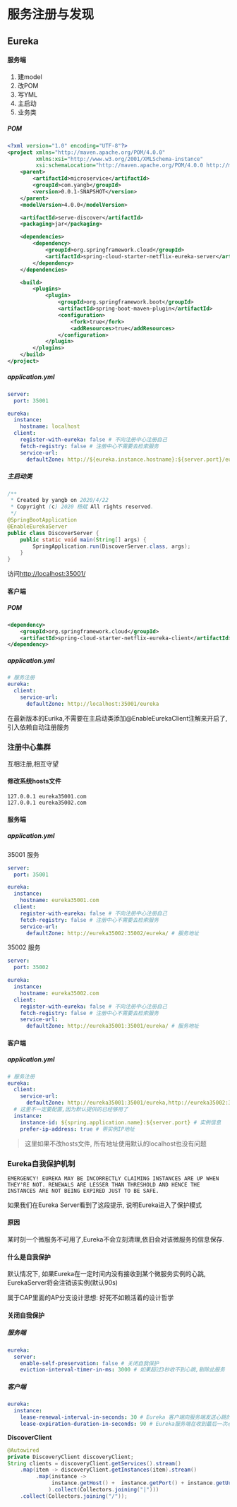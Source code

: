 # 服务注册与发现

## Eureka

#### 服务端

1. 建model
2. 改POM
3. 写YML
4. 主启动
5. 业务类

##### POM

```xml
<?xml version="1.0" encoding="UTF-8"?>
<project xmlns="http://maven.apache.org/POM/4.0.0"
         xmlns:xsi="http://www.w3.org/2001/XMLSchema-instance"
         xsi:schemaLocation="http://maven.apache.org/POM/4.0.0 http://maven.apache.org/xsd/maven-4.0.0.xsd">
    <parent>
        <artifactId>microservice</artifactId>
        <groupId>com.yangb</groupId>
        <version>0.0.1-SNAPSHOT</version>
    </parent>
    <modelVersion>4.0.0</modelVersion>

    <artifactId>serve-discover</artifactId>
    <packaging>jar</packaging>

    <dependencies>
        <dependency>
            <groupId>org.springframework.cloud</groupId>
            <artifactId>spring-cloud-starter-netflix-eureka-server</artifactId>
        </dependency>
    </dependencies>

    <build>
        <plugins>
            <plugin>
                <groupId>org.springframework.boot</groupId>
                <artifactId>spring-boot-maven-plugin</artifactId>
                <configuration>
                    <fork>true</fork>
                    <addResources>true</addResources>
                </configuration>
            </plugin>
        </plugins>
    </build>
</project>
```

##### application.yml

```yml
server:
  port: 35001

eureka:
  instance:
    hostname: localhost
  client:
    register-with-eureka: false # 不向注册中心注册自己
    fetch-registry: false # 注册中心不需要去检索服务
    service-url:
      defaultZone: http://${eureka.instance.hostname}:${server.port}/eureka/ # 服务地址
```

##### 主启动类

```java
/**
 * Created by yangb on 2020/4/22
 * Copyright (c) 2020 杨斌 All rights reserved.
 */
@SpringBootApplication
@EnableEurekaServer
public class DiscoverServer {
    public static void main(String[] args) {
        SpringApplication.run(DiscoverServer.class, args);
    }
}
```

访问<http://localhost:35001/>

#### 客户端

##### POM

```xml
<dependency>
    <groupId>org.springframework.cloud</groupId>
    <artifactId>spring-cloud-starter-netflix-eureka-client</artifactId>
</dependency>
```

##### application.yml

```yml
# 服务注册
eureka:
  client:
    service-url:
      defaultZone: http://localhost:35001/eureka
```

在最新版本的Eurika,不需要在主启动类添加@EnableEurekaClient注解来开启了, 引入依赖自动注册服务

### 注册中心集群

互相注册,相互守望

#### 修改系统hosts文件

```hosts
127.0.0.1 eureka35001.com
127.0.0.1 eureka35002.com
```

#### 服务端

##### application.yml

35001 服务

```yml
server:
  port: 35001

eureka:
  instance:
    hostname: eureka35001.com
  client:
    register-with-eureka: false # 不向注册中心注册自己
    fetch-registry: false # 注册中心不需要去检索服务
    service-url:
      defaultZone: http://eureka35002:35002/eureka/ # 服务地址
```

35002 服务

```yml
server:
  port: 35002

eureka:
  instance:
    hostname: eureka35002.com
  client:
    register-with-eureka: false # 不向注册中心注册自己
    fetch-registry: false # 注册中心不需要去检索服务
    service-url:
      defaultZone: http://eureka35001:35001/eureka/ # 服务地址
```

#### 客户端

##### application.yml

```yml
# 服务注册
eureka:
  client:
    service-url:
      defaultZone: http://eureka35001:35001/eureka,http://eureka35002:35002/eureka
  # 这里不一定要配置,因为默认提供的已经够用了
  instance:
    instance-id: ${spring.application.name}:${server.port} # 实例信息
    prefer-ip-address: true # 带实例IP地址
```

> 这里如果不改hosts文件, 所有地址使用默认的localhost也没有问题

### Eureka自我保护机制

```
EMERGENCY! EUREKA MAY BE INCORRECTLY CLAIMING INSTANCES ARE UP WHEN THEY'RE NOT. RENEWALS ARE LESSER THAN THRESHOLD AND HENCE THE INSTANCES ARE NOT BEING EXPIRED JUST TO BE SAFE.
```

如果我们在Eureka Server看到了这段提示, 说明Eureka进入了保护模式

#### 原因

某时刻一个微服务不可用了,Eureka不会立刻清理,依旧会对该微服务的信息保存.

#### 什么是自我保护

默认情况下, 如果Eureka在一定时间内没有接收到某个微服务实例的心跳, EurekaServer将会注销该实例(默认90s)

属于CAP里面的AP分支设计思想: 好死不如赖活着的设计哲学

#### 关闭自我保护

##### 服务端

```yml
eureka:
  server:
    enable-self-preservation: false # 关闭自我保护
    eviction-interval-timer-in-ms: 3000 # 如果超过3秒收不到心跳,剔除此服务
```

##### 客户端

```yml
eureka:
  instance:
    lease-renewal-interval-in-seconds: 30 # Eureka 客户端向服务端发送心跳的时间间隔
    lease-expiration-duration-in-seconds: 90 # Eureka服务端在收到最后一次心跳后等待的时间上限, 超时将剔除服务
```





**DiscoverClient** 

```java
@Autowired
private DiscoveryClient discoveryClient;
String clients = discoveryClient.getServices().stream()
    .map(item -> discoveryClient.getInstances(item).stream()
         .map(instance ->
              instance.getHost() +  instance.getPort() + instance.getUri() + 			instance.getScheme()
             ).collect(Collectors.joining("|")))
    .collect(Collectors.joining("/"));
```

